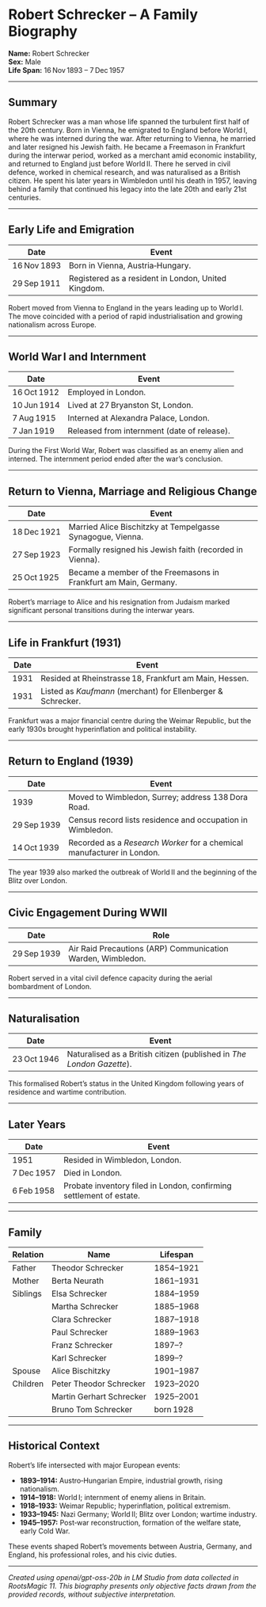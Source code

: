 # Robert Schrecker – A Family Biography

**Name:** Robert Schrecker  
**Sex:** Male  
**Life Span:** 16 Nov 1893 – 7 Dec 1957  

---

## Summary

Robert Schrecker was a man whose life spanned the turbulent first half of the 20th century. Born in Vienna, he emigrated to England before World I, where he was interned during the war. After returning to Vienna, he married and later resigned his Jewish faith. He became a Freemason in Frankfurt during the interwar period, worked as a merchant amid economic instability, and returned to England just before World II. There he served in civil defence, worked in chemical research, and was naturalised as a British citizen. He spent his later years in Wimbledon until his death in 1957, leaving behind a family that continued his legacy into the late 20th and early 21st centuries.

---

## Early Life and Emigration

| Date | Event |
|------|-------|
| 16 Nov 1893 | Born in Vienna, Austria‑Hungary. |
| 29 Sep 1911 | Registered as a resident in London, United Kingdom. |

Robert moved from Vienna to England in the years leading up to World I. The move coincided with a period of rapid industrialisation and growing nationalism across Europe.

---

## World War I and Internment

| Date | Event |
|------|-------|
| 16 Oct 1912 | Employed in London. |
| 10 Jun 1914 | Lived at 27 Bryanston St, London. |
| 7 Aug 1915 | Interned at Alexandra Palace, London. |
| 7 Jan 1919 | Released from internment (date of release). |

During the First World War, Robert was classified as an enemy alien and interned. The internment period ended after the war’s conclusion.

---

## Return to Vienna, Marriage and Religious Change

| Date | Event |
|------|-------|
| 18 Dec 1921 | Married Alice Bischitzky at Tempelgasse Synagogue, Vienna. |
| 27 Sep 1923 | Formally resigned his Jewish faith (recorded in Vienna). |
| 25 Oct 1925 | Became a member of the Freemasons in Frankfurt am Main, Germany. |

Robert’s marriage to Alice and his resignation from Judaism marked significant personal transitions during the interwar years.

---

## Life in Frankfurt (1931)

| Date | Event |
|------|-------|
| 1931 | Resided at Rheinstrasse 18, Frankfurt am Main, Hessen. |
| 1931 | Listed as *Kaufmann* (merchant) for Ellenberger & Schrecker. |

Frankfurt was a major financial centre during the Weimar Republic, but the early 1930s brought hyperinflation and political instability.

---

## Return to England (1939)

| Date | Event |
|------|-------|
| 1939 | Moved to Wimbledon, Surrey; address 138 Dora Road. |
| 29 Sep 1939 | Census record lists residence and occupation in Wimbledon. |
| 14 Oct 1939 | Recorded as a *Research Worker* for a chemical manufacturer in London. |

The year 1939 also marked the outbreak of World II and the beginning of the Blitz over London.

---

## Civic Engagement During WWII

| Date | Role |
|------|------|
| 29 Sep 1939 | Air Raid Precautions (ARP) Communication Warden, Wimbledon. |

Robert served in a vital civil defence capacity during the aerial bombardment of London.

---

## Naturalisation

| Date | Event |
|------|-------|
| 23 Oct 1946 | Naturalised as a British citizen (published in *The London Gazette*). |

This formalised Robert’s status in the United Kingdom following years of residence and wartime contribution.

---

## Later Years

| Date | Event |
|------|-------|
| 1951 | Resided in Wimbledon, London. |
| 7 Dec 1957 | Died in London. |
| 6 Feb 1958 | Probate inventory filed in London, confirming settlement of estate. |

---

## Family

| Relation | Name | Lifespan |
|----------|------|----------|
| Father | Theodor Schrecker | 1854–1921 |
| Mother | Berta Neurath | 1861–1931 |
| Siblings | Elsa Schrecker | 1884–1959 |
|          | Martha Schrecker | 1885–1968 |
|          | Clara Schrecker | 1887–1918 |
|          | Paul Schrecker | 1889–1963 |
|          | Franz Schrecker | 1897–? |
|          | Karl Schrecker | 1899–? |
| Spouse | Alice Bischitzky | 1901–1987 |
| Children | Peter Theodor Schrecker | 1923–2020 |
|          | Martin Gerhart Schrecker | 1925–2001 |
|          | Bruno Tom Schrecker | born 1928 |

---

## Historical Context

Robert’s life intersected with major European events:

- **1893–1914:** Austro‑Hungarian Empire, industrial growth, rising nationalism.  
- **1914–1918:** World I; internment of enemy aliens in Britain.  
- **1918–1933:** Weimar Republic; hyperinflation, political extremism.  
- **1933–1945:** Nazi Germany; World II; Blitz over London; wartime industry.  
- **1945–1957:** Post‑war reconstruction, formation of the welfare state, early Cold War.

These events shaped Robert’s movements between Austria, Germany, and England, his professional roles, and his civic duties.

---



*Created using openai/gpt-oss-20b in LM Studio from data collected in RootsMagic 11. 
This biography presents only objective facts drawn from the provided records, without subjective interpretation.*